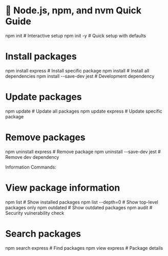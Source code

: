 # 🚀 Node.js, npm, and nvm Quick Guide
npm init # Interactive setup
npm init -y # Quick setup with defaults
# Install packages
npm install express # Install specific package
npm install # Install all dependencies
npm install --save-dev jest # Development dependency
# Update packages
npm update # Update all packages
npm update express # Update specific package
# Remove packages
npm uninstall express # Remove package
npm uninstall --save-dev jest # Remove dev dependency

Information Commands:
# View package information
npm list # Show installed packages
npm list --depth=0 # Show top-level packages only
npm outdated # Show outdated packages
npm audit # Security vulnerability check
# Search packages
npm search express # Find packages
npm view express # Package details

